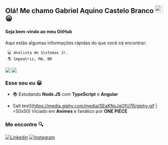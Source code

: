 ## Olá! Me chamo Gabriel Aquino Castelo Branco <img src="https://raw.githubusercontent.com/iampavangandhi/iampavangandhi/master/gifs/Hi.gif" width="25px">😀
#### Seja bem-vindo ao meu GitHub

Aqui estão algumas informações rápidas do que você irá encontrar:

	 💻 Analista de Sistemas Jr.
	 🌎 Impeatriz, MA, BR
	 

<img align="center" src="https://github-readme-stats.vercel.app/api?username=Gabriel-Aquino&count_private=true&show_icons=true&theme=radical" /> <img align="center" src="https://github-readme-stats.vercel.app/api/top-langs/?username=Gabriel-Aquino&layout=compact&theme=radical" />

### Esse sou eu 😀

- 📚 Estudando <strong>Node.JS</strong> com <strong>TypeScript</strong> e <strong>Angular</strong>

- ![alt text](https://media.giphy.com/media/SEaKNxJgOfU76/giphy.gif | =50x50) Viciado em <strong>Animes</strong> e fanático por <strong>ONE PIECE</strong>


### Me encontre 🔍

<p align="center">

  <a target="_blank" href="https://www.linkedin.com/in/gabrielaquinocastelobranco/">![Linkedin](https://img.shields.io/badge/-linkedin-0098D9?style=flat-square&logo=linkedin)</a>
  <a target="_blank" href="https://www.instagram.com/_.iamaquino._">![Instagram](https://img.shields.io/badge/-instagram-F0F0F0?style=flat-square&logo=instagram)</a>

</p>
